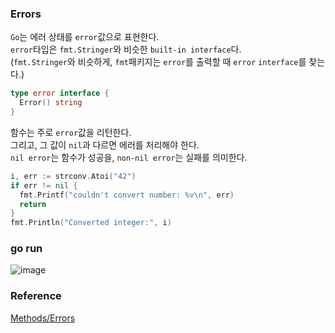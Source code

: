 ### Errors
`Go`는 에러 상태를 `error`값으로 표현한다.<br>
`error`타입은 `fmt.Stringer`와 비슷한 `built-in interface`다.<br>
(`fmt.Stringer`와 비슷하게, `fmt`패키지는 `error`를 출력할 때 `error` `interface`를 찾는다.)<br>
```go
type error interface {
  Error() string
}
```

함수는 주로 `error`값을 리턴한다.<br>
그리고, 그 값이 `nil`과 다르면 에러를 처리해야 한다.<br>
`nil error`는 함수가 성공을, `non-nil error`는 실패를 의미한다.<br>
```go
i, err := strconv.Atoi("42")
if err != nil {
  fmt.Printf("couldn't convert number: %v\n", err)
  return
}
fmt.Println("Converted integer:", i)
```

### go run
![image](https://github.com/user-attachments/assets/b28b299c-b8bf-46e1-9ce4-d8bfa7a642dc)


### Reference
[Methods/Errors](https://go.dev/tour/methods/19)<br>
